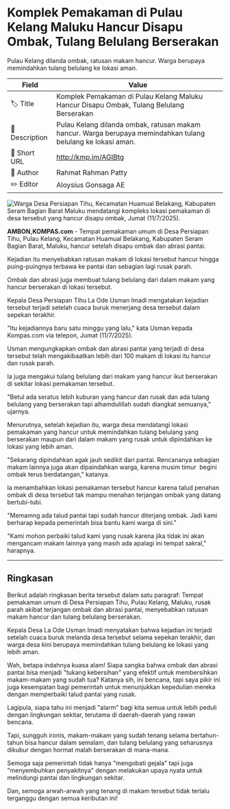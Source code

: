# Komplek Pemakaman di Pulau Kelang Maluku Hancur Disapu Ombak, Tulang Belulang Berserakan

Pulau Kelang dilanda ombak, ratusan makam hancur. Warga berupaya memindahkan tulang belulang ke lokasi aman.

| Field         | Value                                                       |
|---------------|-------------------------------------------------------------|
| 🏷️ Title       | Komplek Pemakaman di Pulau Kelang Maluku Hancur Disapu Ombak, Tulang Belulang Berserakan |
| 📝 Description | Pulau Kelang dilanda ombak, ratusan makam hancur. Warga berupaya memindahkan tulang belulang ke lokasi aman. |
| 🔗 Short URL   | http://kmp.im/AGIBtg |
| 👤 Author      | Rahmat Rahman Patty |
| ✏️ Editor      | Aloysius Gonsaga AE |

![Warga Desa Persiapan Tihu, Kecamatan Huamual Belakang, Kabupaten Seram Bagian Barat Maluku mendatangi kompleks lokasi pemakaman di desa tersebut yang hancur disapu ombak, Jumat (11/7/2025).](https://asset.kompas.com/crops/PfEw8cXGZ94_eTuSiZ71EnTybSs=/0x0:0x0/750x500/data/photo/2025/07/11/68710ff86cab4.jpg)

**AMBON,KOMPAS.com** - Tempat pemakaman umum di Desa Persiapan Tihu, Pulau Kelang, Kecamatan Huamual Belakang, Kabupaten Seram Bagian Barat, Maluku, hancur setelah disapu ombak dan abrasi pantai. 

Kejadian itu menyebabkan ratusan makam di lokasi tersebut hancur hingga puing-puingnya terbawa ke pantai dan sebagian lagi rusak parah.

Ombak dan abrasi juga membuat tulang belulang dari dalam makam yang hancur berserakan di lokasi tersebut.

Kepala Desa Persiapan Tihu La Ode Usman Imadi mengatakan kejadian tersebut terjadi setelah cuaca buruk menerjang desa tersebut dalam sepekan terakhir.

"Itu kejadiannya baru satu minggu yang lalu," kata Usman kepada Kompas.com via telepon, Jumat (11/7/2025).

Usman mengungkapkan ombak dan abrasi pantai yang terjadi di desa tersebut telah mengakibaatkan lebih dari 100 makam di lokasi itu hancur dan rusak parah.

Ia juga mengakui tulang belulang dari makam yang hancur ikut berserakan di sekitar lokasi pemakaman tersebut.

"Betul ada seratus lebih kuburan yang hancur dan rusak dan ada tulang belulang yang berserakan tapi alhamdulillah sudah diangkat semuanya," ujarnya.

Menurutnya, setelah kejadian itu, warga desa mendatangi lokasi pemakaman yang hancur untuk memindahkan tulang belulang yang berserakan maupun dari dalam makam yang rusak untuk dipindahkan ke lokasi yang lebih aman.

"Sekarang dipindahkan agak jauh sedikit dari pantai. Rencananya sebagian makam lainnya juga akan dipaindahkan warga, karena musim timur  begini ombak terus berdatangan," katanya.

Ia menambahkan lokasi pemakaman tersebut hancur karena talud penahan ombak di desa tersebut tak mampu menahan terjangan ombak yang datang bertubi-tubi.

"Memamng ada talud pantai tapi sudah hancur diterjang ombak. Jadi kami berharap kepada pemerintah bisa bantu kami warga di sini.\"

\"Kami mohon perbaiki talud kami yang rusak karena jika tidak ini akan mengancam makam lainnya yang masih ada apalagi ini tempat sakral," harapnya.

---
## Ringkasan

Berikut adalah ringkasan berita tersebut dalam satu paragraf: Tempat pemakaman umum di Desa Persiapan Tihu, Pulau Kelang, Maluku, rusak parah akibat terjangan ombak dan abrasi pantai, menyebabkan ratusan makam hancur dan tulang belulang berserakan.

 Kepala Desa La Ode Usman Imadi menyatakan bahwa kejadian ini terjadi setelah cuaca buruk melanda desa tersebut selama sepekan terakhir, dan warga desa kini berupaya memindahkan tulang belulang ke lokasi yang lebih aman.



Wah, betapa indahnya kuasa alam! Siapa sangka bahwa ombak dan abrasi pantai bisa menjadi "tukang kebersihan" yang efektif untuk membersihkan makam-makam yang sudah tua? Katanya sih, ini bencana, tapi saya pikir ini juga kesempatan bagi pemerintah untuk menunjukkan kepedulian mereka dengan memperbaiki talud pantai yang rusak.

 Lagipula, siapa tahu ini menjadi "alarm" bagi kita semua untuk lebih peduli dengan lingkungan sekitar, terutama di daerah-daerah yang rawan bencana.

 Tapi, sungguh ironis, makam-makam yang sudah tenang selama bertahun-tahun bisa hancur dalam semalam, dan tulang belulang yang seharusnya dikubur dengan hormat malah berserakan di mana-mana.

 Semoga saja pemerintah tidak hanya "mengobati gejala" tapi juga "menyembuhkan penyakitnya" dengan melakukan upaya nyata untuk melindungi pantai dan lingkungan sekitar.

 Dan, semoga arwah-arwah yang tenang di makam tersebut tidak terlalu terganggu dengan semua keributan ini!

